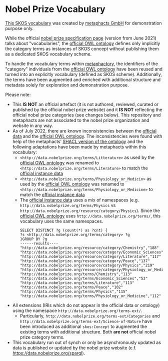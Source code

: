# Nobel Prize Vocabulary

[This SKOS vocabulary](nobel-prize-metaphacts-skos-vocabulary.ttl) was created by [metaphacts GmbH](http://metaphacts.com/) for demonstration purpose only. 

While the official [nobel prize specification page](https://data.nobelprize.org/specification/) (version from June 2021) talks about "vocabularies", the [official OWL ontology](http://data.nobelprize.org/terms.rdf) defines only implicitly the category terms as instances of SKOS concept without publishing them as a dedicated SKOS vocabulary scheme. 

To handle the vocabulary terms within [metaphactory](https://metaphacts.com/product), the identifiers of the "category" individuals from the [official OWL ontology](http://data.nobelprize.org/terms.rdf) have been reused and turned into an explicitly vocabulary (defined as SKOS scheme). Additionally, the terms have been augmented and enriched with additional structure and metadata solely for exploration and demonstration purpose.

Please note:
* This **IS NOT** an official artefact (it is not authored, reviewed, curated or published by the official nobel prize website) and it **IS NOT** reflecting the official nobel prize categories (see changes below). This repository and metaphacts are not associated to the nobel prize organization and website in any way.
* As of July 2022, there are known inconsistencies between the [official data](https://data.nobelprize.org/sparql) and the [official OWL ontology](http://data.nobelprize.org/terms.rdf). The inconsistencies were found with help of the metaphacts’ [SHACL version of the ontology](https://github.com/metaphacts/knowledge-graph-assets/blob/master/ontologies/nobel-prize/nobel-prize-metaphacts-shacl-ontology.ttl) and the following adaptations have been made by metaphacts within this vocabulary:
  * `<http://data.nobelprize.org/terms/Litterature>` as used by the [official OWL ontology](http://data.nobelprize.org/terms.rdf) was renamed to `<http://data.nobelprize.org/terms/Literature>` to match the [official instance data](https://data.nobelprize.org/sparql)
  * `<http://data.nobelprize.org/terms/Physiology_or_Medicin>` as used by the [official OWL ontology](http://data.nobelprize.org/terms.rdf) was renamed to `<http://data.nobelprize.org/terms/Physiology_or_Medicine>`  to match the [official instance data](https://data.nobelprize.org/sparql) 
  * The [official instance data](https://data.nobelprize.org/sparql) uses a mix of namespaces (e.g. `http://data.nobelprize.org/terms/Physics` vs `http://data.nobelprize.org/resource/category/Physics`). Since the [official OWL ontology](http://data.nobelprize.org/terms.rdf) uses `http://data.nobelprize.org/terms/`, this vocabulary uses the same namespaces.
    ```
    SELECT DISTINCT ?g (count(*) as ?cnt) {
    ?s <http://data.nobelprize.org/terms/category> ?g
    }GROUP BY ?g
    ------results----
    "http://data.nobelprize.org/resource/category/Chemistry","188"
    "http://data.nobelprize.org/resource/category/Economic_Sciences","89"
    "http://data.nobelprize.org/resource/category/Literature","117"
    "http://data.nobelprize.org/resource/category/Peace","137"
    "http://data.nobelprize.org/resource/category/Physics","219"
    "http://data.nobelprize.org/resource/category/Physiology_or_Medicine","224"
    "http://data.nobelprize.org/terms/Chemistry","113"
    "http://data.nobelprize.org/terms/Economic_Sciences","53"
    "http://data.nobelprize.org/terms/Literature","113"
    "http://data.nobelprize.org/terms/Peace","102"
    "http://data.nobelprize.org/terms/Physics","115"
    "http://data.nobelprize.org/terms/Physiology_or_Medicine","112"
 * All extensions (IRIs which do not appear in the official data or ontology) using the namespace `http://data.nobelprize.org/terms-ext/`. 
   * Particularly, `http://data.nobelprize.org/terms-ext/Categories` and `http://data.nobelprize.org/terms-ext/Science-of-Nature` have been introduced as additional `skos:Concept` to augmented the existing terms with additional structure. Both **are not** official nobel prize category terms.
 * This vocabulary run out of synch or only be asynchronously updated as data is published or updated by the nobel prize website (c.f. https://data.nobelprize.org/sparql).